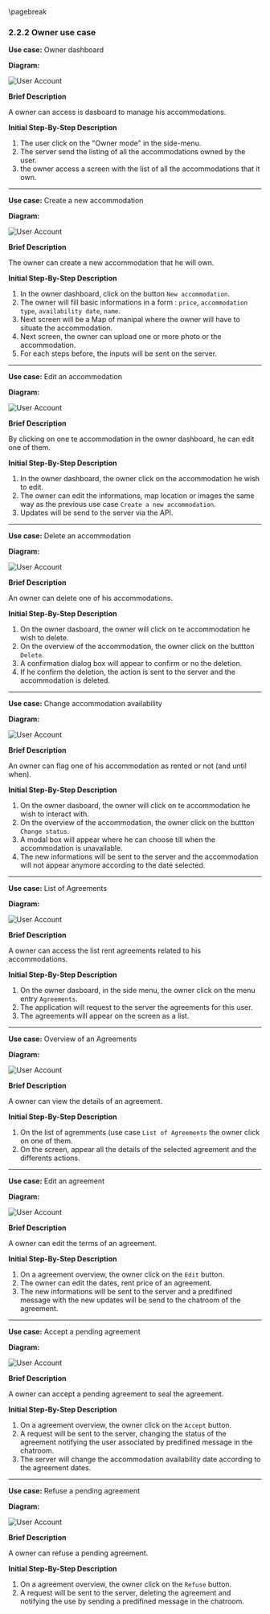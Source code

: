 \pagebreak

### 2.2.2 Owner use case

**Use case:** Owner dashboard

**Diagram:**

![User Account](../diagrams/owner_dashboard.pu.png)

**Brief Description**

A owner can access is dasboard to manage his accommodations.

**Initial Step-By-Step Description**

1. The user click on the "Owner mode" in the side-menu.
2. The server send the listing of all the accommodations owned by the user.
3. the owner access a screen with the list of all the accommodations that it own.

---

**Use case:** Create a new accommodation

**Diagram:**

![User Account](../diagrams/create_accommodation.pu.png)

**Brief Description**

The owner can create a new accommodation that he will own.

**Initial Step-By-Step Description**

1. In the owner dashboard, click on the button `New accommodation`.
2. The owner will fill basic informations in a form : `price`, `accommodation type`, `availability date`, `name`.
3. Next screen will be a Map of manipal where the owner will have to situate the accommodation.
4. Next screen, the owner can upload one or more photo or the accommodation.
5. For each steps before, the inputs will be sent on the server.

---

**Use case:** Edit an accommodation

**Diagram:**

![User Account](../diagrams/owner_edit_accommodation.pu.png)

**Brief Description**

By clicking on one te accommodation in the owner dashboard, he can edit one of them.

**Initial Step-By-Step Description**

1. In the owner dashboard, the owner click on the accommodation he wish to edit.
2. The owner can edit the informations, map location or images the same way as the previous use case `Create a new accommodation`.
3. Updates will be send to the server via the API.

---

**Use case:** Delete an accommodation

**Diagram:**

![User Account](../diagrams/owner_delete_accommodation.pu.png)

**Brief Description**

An owner can delete one of his accommodations.

**Initial Step-By-Step Description**

1. On the owner dasboard, the owner will click on te accommodation he wish to delete.
2. On the overview of the accommodation, the owner click on the buttton `Delete`.
3. A confirmation dialog box will appear to confirm or no the deletion.
4. If he confirm the deletion, the action is sent to the server and the accommodation is deleted.

---

**Use case:** Change accommodation availability

**Diagram:**

![User Account](../diagrams/owner_change_accommodation_availability.pu.png)

**Brief Description**

An owner can flag one of his accommodation as rented or not (and until when).

**Initial Step-By-Step Description**

1. On the owner dasboard, the owner will click on te accommodation he wish to interact with.
2. On the overview of the accommodation, the owner click on the buttton `Change status`.
3. A modal box will appear where he can choose till when the accommodation is unavailable.
4. The new informations will be sent to the server and the accommodation will not appear anymore according to the date selected.

---

**Use case:** List of Agreements

**Diagram:**

![User Account](../diagrams/owner_list_agreements.pu.png)

**Brief Description**

A owner can access the list rent agreements related to his accommodations.

**Initial Step-By-Step Description**

1. On the owner dasboard, in the side menu, the owner click on the menu entry `Agreements`.
2. The application will request to the server the agreements for this user.
3. The agreements will appear on the screen as a list.

---

**Use case:** Overview of an Agreements

**Diagram:**

![User Account](../diagrams/owner_view_agreement.pu.png)

**Brief Description**

A owner can view the details of an agreement.

**Initial Step-By-Step Description**

1. On the list of agremments (use case `List of Agreements` the owner click on one of them.
2. On the screen, appear all the details of the selected agreement and the differents actions.


---

**Use case:** Edit an agreement

**Diagram:**

![User Account](../diagrams/owner_edit_agreement.pu.png)

**Brief Description**

A owner can edit the terms of an agreement.

**Initial Step-By-Step Description**

1. On a agreement overview, the owner click on the `Edit` button.
2. The owner can edit the dates, rent price of an agreement.
3. The new informations will be sent to the server and a predifined message with the new updates will be send to the chatroom of the agreement.

---

**Use case:** Accept a pending agreement

**Diagram:**

![User Account](../diagrams/owner_accept_agreement.pu.png)

**Brief Description**

A owner can accept a pending agreement to seal the agreement.

**Initial Step-By-Step Description**

1. On a agreement overview, the owner click on the `Accept` button.
2. A request will be sent to the server, changing the status of the agreement notifying the user associated by predifined message in the chatroom.
3. The server will change the accommodation availability date according to the agreement dates.


---

**Use case:** Refuse a pending agreement

**Diagram:**

![User Account](../diagrams/owner_refuse_agreement.pu.png)

**Brief Description**

A owner can refuse a pending agreement.

**Initial Step-By-Step Description**

1. On a agreement overview, the owner click on the `Refuse` button.
2. A request will be sent to the server, deleting the agreement and notifying the use by sending a predifined message in the chatroom.
